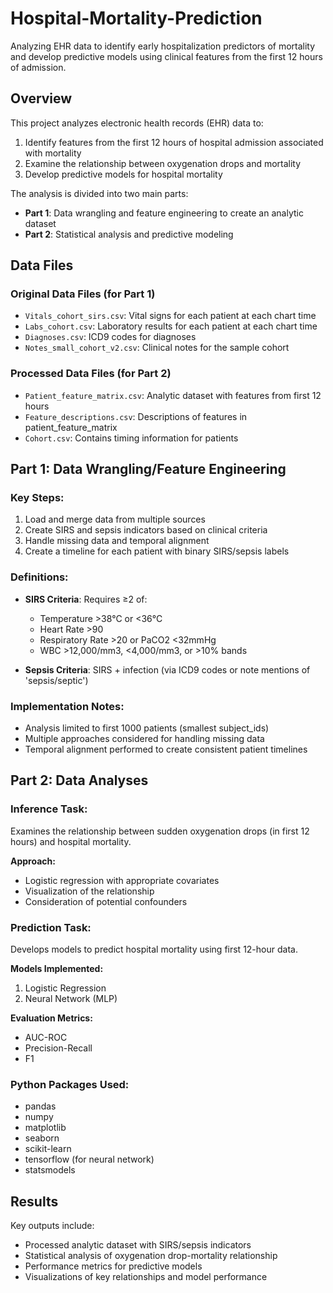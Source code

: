 # Hospital-Mortality-Prediction
Analyzing EHR data to identify early hospitalization predictors of mortality and develop predictive models using clinical features from the first 12 hours of admission.

## Overview
This project analyzes electronic health records (EHR) data to:
1. Identify features from the first 12 hours of hospital admission associated with mortality
2. Examine the relationship between oxygenation drops and mortality
3. Develop predictive models for hospital mortality

The analysis is divided into two main parts:
- **Part 1**: Data wrangling and feature engineering to create an analytic dataset
- **Part 2**: Statistical analysis and predictive modeling

## Data Files

### Original Data Files (for Part 1)
- `Vitals_cohort_sirs.csv`: Vital signs for each patient at each chart time
- `Labs_cohort.csv`: Laboratory results for each patient at each chart time
- `Diagnoses.csv`: ICD9 codes for diagnoses
- `Notes_small_cohort_v2.csv`: Clinical notes for the sample cohort

### Processed Data Files (for Part 2)
- `Patient_feature_matrix.csv`: Analytic dataset with features from first 12 hours
- `Feature_descriptions.csv`: Descriptions of features in patient_feature_matrix
- `Cohort.csv`: Contains timing information for patients

## Part 1: Data Wrangling/Feature Engineering

### Key Steps:
1. Load and merge data from multiple sources
2. Create SIRS and sepsis indicators based on clinical criteria
3. Handle missing data and temporal alignment
4. Create a timeline for each patient with binary SIRS/sepsis labels

### Definitions:
- **SIRS Criteria**: Requires ≥2 of:
  - Temperature >38°C or <36°C
  - Heart Rate >90
  - Respiratory Rate >20 or PaCO2 <32mmHg
  - WBC >12,000/mm3, <4,000/mm3, or >10% bands

- **Sepsis Criteria**: SIRS + infection (via ICD9 codes or note mentions of 'sepsis/septic')

### Implementation Notes:
- Analysis limited to first 1000 patients (smallest subject_ids)
- Multiple approaches considered for handling missing data
- Temporal alignment performed to create consistent patient timelines

## Part 2: Data Analyses

### Inference Task:
Examines the relationship between sudden oxygenation drops (in first 12 hours) and hospital mortality.

**Approach:**
- Logistic regression with appropriate covariates
- Visualization of the relationship
- Consideration of potential confounders

### Prediction Task:
Develops models to predict hospital mortality using first 12-hour data.

**Models Implemented:**
1. Logistic Regression 
2. Neural Network (MLP)

**Evaluation Metrics:**
- AUC-ROC
- Precision-Recall
- F1

### Python Packages Used:
- pandas
- numpy
- matplotlib
- seaborn
- scikit-learn
- tensorflow (for neural network)
- statsmodels

## Results

Key outputs include:
- Processed analytic dataset with SIRS/sepsis indicators
- Statistical analysis of oxygenation drop-mortality relationship
- Performance metrics for predictive models
- Visualizations of key relationships and model performance
